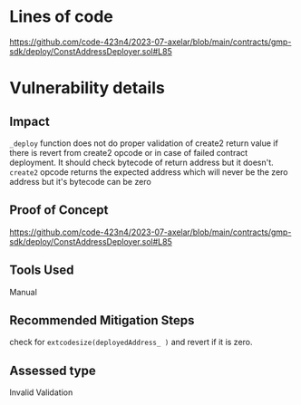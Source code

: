 # Lines of code

https://github.com/code-423n4/2023-07-axelar/blob/main/contracts/gmp-sdk/deploy/ConstAddressDeployer.sol#L85


# Vulnerability details

## Impact
`_deploy` function does not do proper validation of create2 return value if there is revert from create2 opcode or in case of failed contract deployment.
It should check bytecode of return address but it doesn't.
`create2` opcode returns the expected address which will never be the zero address but it's bytecode can be zero

## Proof of Concept
https://github.com/code-423n4/2023-07-axelar/blob/main/contracts/gmp-sdk/deploy/ConstAddressDeployer.sol#L85

## Tools Used

Manual

## Recommended Mitigation Steps

check for `extcodesize(deployedAddress_ )` and revert if it is zero.



## Assessed type

Invalid Validation